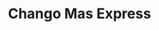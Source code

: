 ---
title: "Chango Mas Express"
url: /ciudad-autonoma-de-buenos-aires/chango-mas-express/
shop: Supermarkt
---